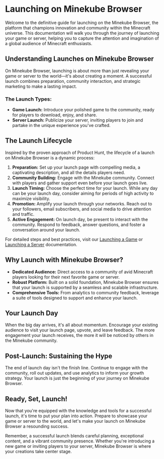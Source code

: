 # Launching on Minekube Browser

Welcome to the definitive guide for launching on the Minekube Browser, the platform that champions innovation and community within the Minecraft universe. This documentation will walk you through the journey of launching your game or server, helping you to capture the attention and imagination of a global audience of Minecraft enthusiasts.

## Understanding Launches on Minekube Browser

On Minekube Browser, launching is about more than just revealing your game or server to the world—it's about creating a moment. A successful launch combines preparation, community interaction, and strategic marketing to make a lasting impact.

### The Launch Types:

- **Game Launch:** Introduce your polished game to the community, ready for players to download, enjoy, and share.
- **Server Launch:** Publicize your server, inviting players to join and partake in the unique experience you've crafted.

## The Launch Lifecycle

Inspired by the proven approach of Product Hunt, the lifecycle of a launch on Minekube Browser is a dynamic process:

1. **Preparation:** Set up your launch page with compelling media, a captivating description, and all the details players need.
2. **Community Building:** Engage with the Minekube community. Connect with players and gather support even before your launch goes live.
3. **Launch Timing:** Choose the perfect time for your launch. While any day can be your launch day, consider aiming for periods of high activity to maximize visibility.
4. **Promotion:** Amplify your launch through your networks. Reach out to your followers, email subscribers, and social media to drive attention and traffic.
5. **Active Engagement:** On launch day, be present to interact with the community. Respond to feedback, answer questions, and foster a conversation around your launch.

For detailed steps and best practices, visit our [Launching a Game](./game) or [Launching a Server](./server) documentation.

## Why Launch with Minekube Browser?

- **Dedicated Audience:** Direct access to a community of avid Minecraft players looking for their next favorite game or server.
- **Robust Platform:** Built on a solid foundation, Minekube Browser ensures that your launch is supported by a seamless and scalable infrastructure.
- **Comprehensive Tools:** From analytics to community feedback, leverage a suite of tools designed to support and enhance your launch.

## Your Launch Day

When the big day arrives, it's all about momentum. Encourage your existing audience to visit your launch page, upvote, and leave feedback. The more engagement your launch receives, the more it will be noticed by others in the Minekube community.

## Post-Launch: Sustaining the Hype

The end of launch day isn't the finish line. Continue to engage with the community, roll out updates, and use analytics to inform your growth strategy. Your launch is just the beginning of your journey on Minekube Browser.

## Ready, Set, Launch!

Now that you're equipped with the knowledge and tools for a successful launch, it's time to put your plan into action. Prepare to showcase your game or server to the world, and let's make your launch on Minekube Browser a resounding success.

Remember, a successful launch blends careful planning, exceptional content, and a vibrant community presence. Whether you're introducing a new game or inviting players to your server, Minekube Browser is where your creations take center stage.

